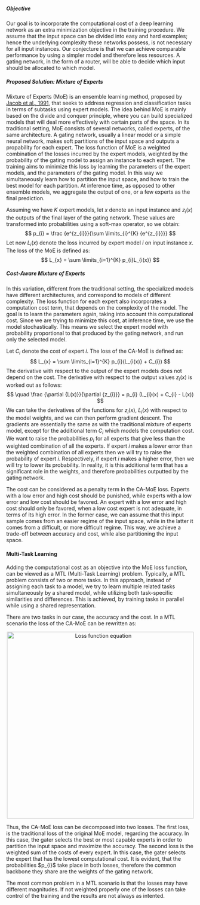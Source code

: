 ##### Objective
Our goal is to incorporate the computational cost of a deep learning network as an extra minimization objective in the training procedure. We assume that the input space can be divided into easy and hard examples; hence the underlying complexity these networks possess, is not necessary for all input instances. Our conjecture is that we can achieve comparable performance by using a simpler model and therefore less resources. A gating network, in the form of a router, will be able to decide which input should be allocated to which model.


##### Proposed Solution: Mixture of Experts
Mixture of Experts (MoE) is an ensemble learning method, proposed by [Jacob et al., 1991](https://www.cs.toronto.edu/~fritz/absps/jjnh91.pdf), that seeks to address regression and classification tasks in terms of subtasks using expert models. The idea behind MoE is mainly based on the divide and conquer principle, where you can build specialized models that will deal more effectively with certain parts of the space. In its traditional setting, MoE consists of several networks, called experts, of the same architecture. A gating network, usually a linear model or a simple neural network, makes soft partitions of the input space and outputs a propability for each expert. The loss function of MoE is a weighted combination of the losses incurred by the expert models, weighted by the probability of the gating model to assign an instance to each expert. The training aims to minimize this loss by learning the parameters of the expert models, and the parameters of the gating model. In this way we simultaneously learn how to partition the input space, and how to train the best model for each partition. At inference time, as opposed to other ensemble models, we aggregate the output of one, or a few experts as the final prediction.

Assuming we have $K$ expert models, let $x$ denote an input instance and $z_{i}(x)$ the outputs of the final layer of the gating network. These values are transformed into probabilities using a soft-max operator, so we obtain:
$$ p_{i} = \frac {e^{z_{i}}}{\sum \limits_{i}^{K} {e^{z_{i}}}} $$
Let now $L_{i}(x)$ denote the loss incurred by expert model $i$ on input instance $x$. The loss of the MoE is defined as:
$$ L_{x} = \sum \limits_{i=1}^{K} p_{i}L_{i(x)} $$

##### Cost-Aware Mixture of Experts
In this variation, different from the traditional setting, the specialized models have different architectures, and correspond to models of different complexity. The loss function for each expert also incorporates a computation cost term, that depends on the complexity of the model. The goal is to learn the parameters again, taking into account this computational cost. Since we are trying to minimize this cost, at inference time, we use the model stochastically. This means we select the expert model with probability proportional to that produced by the gating network, and run only the selected model.

Let $C_{i}$ denote the cost of expert ${i}$. The loss of the CA-MoE is defined as:
$$ L_{x} = \sum \limits_{i=1}^{K} p_{i}(L_{i(x)} + C_{i}) $$
The derivative with respect to the output of the expert models does not depend on the cost. The derivative with respect to the output values $z_i(x)$ is worked out as follows:
$$ \quad \frac {\partial {L(x)}}{\partial {z_{i}}} = p_{i} (L_{i}(x) + C_{i} - L(x)) $$
We can take the derivatives of the functions for $z_{i}(x)$, $L_{i}(x)$ with respect to the model weights, and we can then perform gradient descent. The gradients are essentially the same as with the traditional mixture of experts model, except for the additional term $C_{i}$ which models the computation cost. We want to raise the probabilities $p_{i}$ for all experts that give less than the weighted combination of all the experts. If expert $i$ makes a lower error than the weighted combination of all experts then we will try to raise the probability of expert $i$. Respectively, if expert $i$ makes a higher error, then we will try to lower its probability. In reality, it is this additional term that has a significant role in the weights, and therefore probabilities outputted by the gating network.

The cost can be considered as a penalty term in the CA-MoE loss. Experts with a low error and high cost should be punished, while experts with a low error and low cost should be favored. An expert with a low error and high cost should only be favored, when a low cost expert is not adequate, in terms of its high error. In the former case, we can assume that this input sample comes from an easier regime of the input space, while in the latter it comes from a difficult, or more difficult regime. This way, we achieve a trade-off between accuracy and cost, while also partitioning the input space.

#### Multi-Task Learning
Adding the computational cost as an objective into the MoE loss function, can be viewed as a MTL (Multi-Task Learning) problem. Typically, a MTL problem consists of two or more tasks. In this approach, instead of assigning each task to a model, we try to learn multiple related tasks simultaneously by a shared model, while utilizing both task-specific similarities and differences. This is achieved, by training tasks in parallel while using a shared representation.

There are two tasks in our case, the accuracy and the cost. In a MTL scenario the loss of the CA-MoE can be rewritten as:
<!-- $$
\begin{equation*}
    \begin{split}
        &L_{x} = \sum \limits_{i=1}^{K} p_{i}(L_{i(x)} + C_{i}) \\
        \implies &L_{x} = \sum \limits_{i=1}^{K} (p_{i}L_{i(x)} + p_{i}C_{i}) \\
        \implies &L_{x} = \sum \limits_{i=1}^{K} p_{i}L_{i(x)} + \sum \limits_{i=1}^{K} p_{i}C_{i} \\
        \implies &L_{x} = L_{x}^{accuracy} + L_{x}^{cost}
    \end{split}
\end{equation*}
$$ -->
<p align="center">
  <img src="eq_1" alt="Loss function equation" width="500"/>
</p>
Thus, the CA-MoE loss can be decomposed into two losses. The first loss, is the traditional loss of the original MoE model, regarding the accuracy. In this case, the gater selects the best or most capable experts in order to partition the input space and maximize the accuracy. The second loss is the weighted sum of the costs of every expert. In this case, the gater selects the expert that has the lowest computational cost. It is evident, that the probabilities $p_{i}$ take place in both losses, therefore the common backbone they share are the weights of the gating network.

The most common problem in a MTL scenario is that the losses may have different magnitudes. If not weighted properly one of the losses can take control of the training and the results are not always as intented.